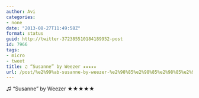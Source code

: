 ```yaml
---
author: Avi
categories:
- none
date: "2013-08-27T11:49:58Z"
format: status
guid: http://twitter-372385510184189952-post
id: 7966
tags:
- micro
- tweet
title: ♫ “Susanne” by Weezer ★★★★★
url: /post/%e2%99%ab-susanne-by-weezer-%e2%98%85%e2%98%85%e2%98%85%e2%98%85%e2%98%85/
---
```

♫ “Susanne” by Weezer ★★★★★